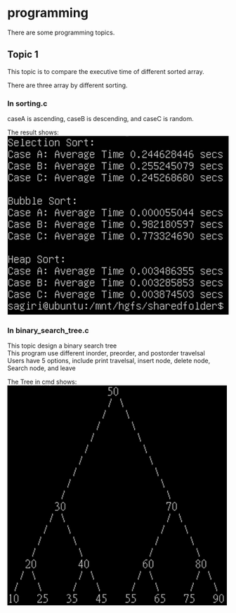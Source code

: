 # programming
There are some programming topics.

## Topic 1
This topic is to compare the executive time of different sorted array.  

There are three array by different sorting.  

### In sorting.c
caseA is ascending, caseB is descending, and caseC is random.  

The result shows:  
![image](https://github.com/neneyhsw/programming/blob/main/sorting_results.png)

### In binary_search_tree.c
This topic design a binary search tree  
This program use different inorder, preorder, and postorder travelsal  
Users have 5 options, include print travelsal, insert node, delete node, Search node, and leave  

The Tree in cmd shows:
<img src=https://github.com/neneyhsw/programming/blob/main/show_tree.png width="500" height="500">
